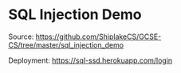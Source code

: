 # SQL Injection Demo
Source: https://github.com/ShiplakeCS/GCSE-CS/tree/master/sql_injection_demo

Deployment: https://sql-ssd.herokuapp.com/login
